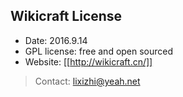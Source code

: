 ## Wikicraft License
- Date: 2016.9.14
- GPL license: free and open sourced
- Website: [[http://wikicraft.cn/]]

> Contact: lixizhi@yeah.net

 

